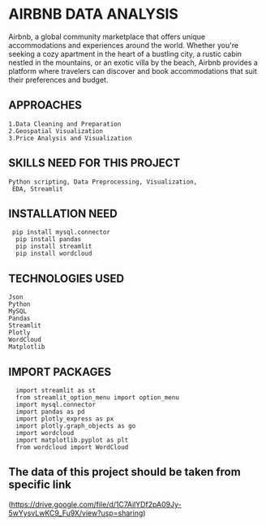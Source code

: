 # AIRBNB DATA ANALYSIS

 Airbnb, a global community marketplace that offers unique accommodations and experiences around the world.
 Whether you're seeking a cozy apartment in the heart of a bustling city, a rustic cabin nestled in the mountains, or an exotic villa by the beach, Airbnb provides a 
 platform where travelers can discover and book accommodations that suit their preferences and budget.

 ## APPROACHES
    1.Data Cleaning and Preparation
    2.Geospatial Visualization
    3.Price Analysis and Visualization

 ## SKILLS NEED FOR THIS PROJECT
    Python scripting, Data Preprocessing, Visualization,
     EDA, Streamlit

## INSTALLATION NEED
     pip install mysql.connector
      pip install pandas
      pip install streamlit
      pip install wordcloud

  ## TECHNOLOGIES USED
    Json
    Python
    MySQL
    Pandas
    Streamlit
    Plotly
    WordCloud
    Matplotlib

  ## IMPORT PACKAGES

      import streamlit as st
      from streamlit_option_menu import option_menu
      import mysql.connector
      import pandas as pd
      import plotly_express as px
      import plotly.graph_objects as go
      import wordcloud
      import matplotlib.pyplot as plt
      from wordcloud import WordCloud
## The data of this project  should be taken from specific link 
(https://drive.google.com/file/d/1C7AilYDf2pA09Jy-5wYysvLwKC9_Fu9X/view?usp=sharing)
